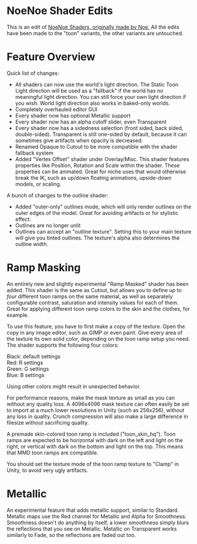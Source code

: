 # NoeNoe Shader Edits

This is an edit of [NoeNoe Shaders, originally made by Noe.](https://vrcat.club/threads/updated-29-5-18-noenoe-shaders.157/) All the edits have been made to the "toon" variants, the other variants are untouched.

# Feature Overview

Quick list of changes:

* All shaders can now use the world's light direction. The Static Toon Light direction will be used as a "fallback" if the world has no meaningful light direction. You can still force your own light direction if you wish. World light direction also works in baked-only worlds.
* Completely overhauled editor GUI
* Every shader now has optional Metallic support
* Every shader now has an alpha cutoff slider, even Transparent
* Every shader now has a sidedness selection (front sided, back sided, double-sided). Transparent is still one-sided by default, because it can sometimes give artifacts when opacity is decreased.
* Renamed Opaque to Cutout to be more compatible with the shader fallback system
* Added "Vertex Offset" shader under Overlay/Misc. This shader features properties like Position, Rotation and Scale within the shader. These properties can be animated. Great for niche uses that would otherwise break the IK, such as up/down floating animations, upside-down models, or scaling.

A bunch of changes to the outline shader:

* Added "outer-only" outlines mode, which will only render outlines on the outer edges of the model. Great for avoiding artifacts or for stylistic effect.
* Outlines are no longer unlit
* Outlines can accept an "outline texture". Setting this to your main texture will give you tinted outlines. The texture's alpha also determines the outline width.

# Ramp Masking

An entirely new and slightly experimental "Ramp Masked" shader has been added. This shader is the same as Cutout, but allows you to define up to *four* different toon ramps on the same material, as well as separately configurable contrast, saturation and intensity values for each of them. Great for applying different toon ramp colors to the skin and the clothes, for example.

To use this feature, you have to first make a copy of the texture. Open the copy in any image editor, such as GIMP or even paint. Give every area of the texture its own solid
color, depending on the toon ramp setup you need. The shader supports the following four colors:

Black: default settings  
Red: R settings  
Green: G settings  
Blue: B settings  

Using other colors might result in unexpected behavior.

For performance reasons, make the mask texture as small as you can without any quality loss. A 4096x4096 mask texture can often easily be set to import at a much lower resolutions in Unity (such as 256x256),
without any loss in quality. Crunch compression will also make a large difference in filesize without sacrificing quality.

A premade skin-colored toon ramp is included ("toon_skin_hq"). Toon ramps are expected to be horizontal with dark on the left and light on the right, or vertical with dark on the bottom and light on the top. This means that MMD toon ramps are compatible.

You should set the texture mode of the toon ramp texture to "Clamp" in Unity, to avoid very ugly artifacts.

# Metallic

An experimental feature that adds metallic support, similar to Standard. Metallic maps use the Red channel for Metallic and Alpha for Smoothness. Smoothness doesn't do anything by itself, a lower smoothness simply blurs the reflections that you see on Metallic. Metallic on Transparent works similarly to Fade, so the reflections are faded out too.